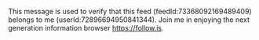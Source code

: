 This message is used to verify that this feed (feedId:73368092169489409) belongs to me (userId:72896694950841344). Join me in enjoying the next generation information browser https://follow.is.
